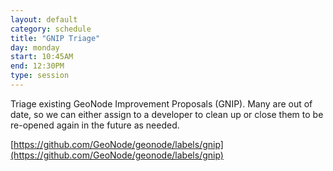 ```yaml
---
layout: default
category: schedule
title: "GNIP Triage"
day: monday
start: 10:45AM
end: 12:30PM
type: session
---
```


Triage existing GeoNode Improvement Proposals (GNIP).  Many are out of date, so we can either assign to a developer to clean up or close them to be re-opened again in the future as needed.

[https://github.com/GeoNode/geonode/labels/gnip](https://github.com/GeoNode/geonode/labels/gnip)
